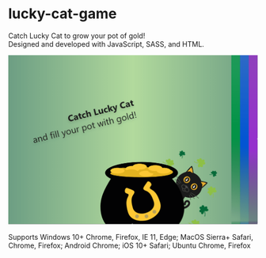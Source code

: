 # lucky-cat-game
Catch Lucky Cat to grow your pot of gold! <br />
Designed and developed with JavaScript, SASS, and HTML. 

<img src="https://github.com/jessbodie/personal-website/blob/master/img/projects/proj_lucky_cat.png" alt="Lucky Cat - Game" width="600">


Supports Windows 10+ Chrome, Firefox, IE 11, Edge; MacOS Sierra+ Safari, Chrome, Firefox; Android Chrome; iOS 10+ Safari; Ubuntu Chrome, Firefox
